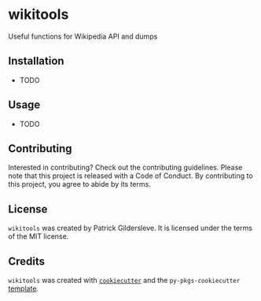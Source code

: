 # wikitools

Useful functions for Wikipedia API and dumps

## Installation

- TODO

## Usage

- TODO

## Contributing

Interested in contributing? Check out the contributing guidelines. Please note that this project is released with a Code of Conduct. By contributing to this project, you agree to abide by its terms.

## License

`wikitools` was created by Patrick Gildersleve. It is licensed under the terms of the MIT license.

## Credits

`wikitools` was created with [`cookiecutter`](https://cookiecutter.readthedocs.io/en/latest/) and the `py-pkgs-cookiecutter` [template](https://github.com/py-pkgs/py-pkgs-cookiecutter).
